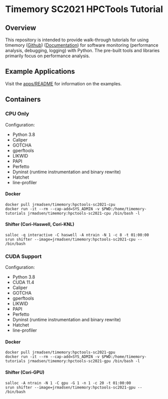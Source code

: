 # Timemory SC2021 HPCTools Tutorial

## Overview

This repository is intended to provide walk-through tutorials for using timemory ([Github](https://github.com/NERSC/timemory)) ([Documentation](https://timemory.readthedocs.io)) for software monitoring (performance analysis, debugging, logging) with Python.
The pre-built tools and libraries primarily focus on performance analysis.

## Example Applications

Visit the [apps/README](apps/README.md) for information on the examples.

## Containers

### CPU Only

Configuration:

- Python 3.8
- Caliper
- GOTCHA
- gperftools
- LIKWID
- PAPI
- Perfetto
- Dyninst (runtime instrumentation and binary rewrite)
- Hatchet
- line-profiler

#### Docker

```console
docker pull jrmadsen/timemory:hpctools-sc2021-cpu
docker run -it --rm --cap-add=SYS_ADMIN -v $PWD:/home/timemory-tutorials jrmadsen/timemory:hpctools-sc2021-cpu /bin/bash -l
```

#### Shifter (Cori-Haswell, Cori-KNL)

```console
salloc -q interactive -C haswell -A ntrain -N 1 -c 8 -t 01:00:00
srun shifter --image=jrmadsen/timemory:hpctools-sc2021-cpu -- /bin/bash
```

### CUDA Support

Configuration:

- Python 3.8
- CUDA 11.4
- Caliper
- GOTCHA
- gperftools
- LIKWID
- PAPI
- Perfetto
- Dyninst (runtime instrumentation and binary rewrite)
- Hatchet
- line-profiler

#### Docker

```console
docker pull jrmadsen/timemory:hpctools-sc2021-gpu
docker run -it --rm --cap-add=SYS_ADMIN -v $PWD:/home/timemory-tutorials jrmadsen/timemory:hpctools-sc2021-gpu /bin/bash -l
```

#### Shifter (Cori-GPU)

```console
salloc -A ntrain -N 1 -C gpu -G 1 -n 1 -c 20 -t 01:00:00
srun shifter --image=jrmadsen/timemory:hpctools-sc2021-gpu -- /bin/bash
```
